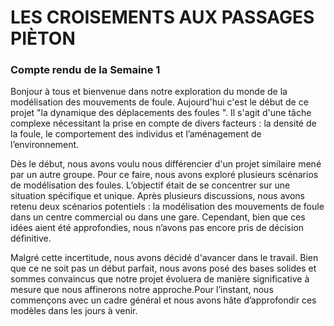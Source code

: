 # LES CROISEMENTS AUX PASSAGES PIÈTON

### Compte rendu de la Semaine 1

Bonjour à tous et bienvenue dans notre exploration du monde de la modélisation des mouvements de foule. Aujourd'hui c'est le début de ce projet "la dynamique des déplacements des foules ". Il s'agit d'une tâche complexe nécessitant la prise en compte de divers facteurs : la densité de la foule, le comportement des individus et l’aménagement de l’environnement.

Dès le début, nous avons voulu nous différencier d'un projet similaire mené par un autre groupe. Pour ce faire, nous avons exploré plusieurs scénarios de modélisation des foules. L’objectif était de se concentrer sur une situation spécifique et unique. Après plusieurs discussions, nous avons retenu deux scénarios potentiels : la modélisation des mouvements de foule dans un centre commercial ou dans une gare. Cependant, bien que ces idées aient été approfondies, nous n’avons pas encore pris de décision définitive.

Malgré cette incertitude, nous avons décidé d'avancer dans le travail. Bien que ce ne soit pas un début parfait, nous avons posé des bases solides et sommes convaincus que notre projet évoluera de manière significative à mesure que nous affinerons notre approche.Pour l’instant, nous commençons avec un cadre général et nous avons hâte d’approfondir ces modèles dans les jours à venir.
